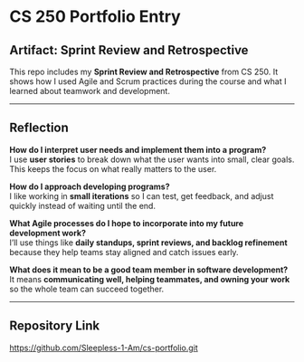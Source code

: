 # CS 250 Portfolio Entry

## Artifact: Sprint Review and Retrospective
This repo includes my **Sprint Review and Retrospective** from CS 250. It shows how I used Agile and Scrum practices during the course and what I learned about teamwork and development.

---

## Reflection

**How do I interpret user needs and implement them into a program?**  
I use **user stories** to break down what the user wants into small, clear goals. This keeps the focus on what really matters to the user.  

**How do I approach developing programs?**  
I like working in **small iterations** so I can test, get feedback, and adjust quickly instead of waiting until the end.  

**What Agile processes do I hope to incorporate into my future development work?**  
I’ll use things like **daily standups, sprint reviews, and backlog refinement** because they help teams stay aligned and catch issues early.  

**What does it mean to be a good team member in software development?**  
It means **communicating well, helping teammates, and owning your work** so the whole team can succeed together.  

---

## Repository Link

https://github.com/Sleepless-1-Am/cs-portfolio.git
